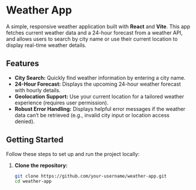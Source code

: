 # Weather App

A simple, responsive weather application built with **React** and **Vite**. This app fetches current weather data and a 24-hour forecast from a weather API, and allows users to search by city name or use their current location to display real-time weather details.

## Features

- **City Search:** Quickly find weather information by entering a city name.
- **24-Hour Forecast:** Displays the upcoming 24-hour weather forecast with hourly details.
- **Geolocation Support:** Use your current location for a tailored weather experience (requires user permission).
- **Robust Error Handling:** Displays helpful error messages if the weather data can’t be retrieved (e.g., invalid city input or location access denied).

## Getting Started

Follow these steps to set up and run the project locally:

1. **Clone the repository:**
   ```bash
   git clone https://github.com/your-username/weather-app.git
   cd weather-app
